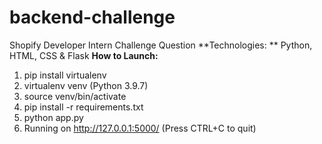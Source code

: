 # backend-challenge
Shopify Developer Intern Challenge Question
**Technologies: ** Python, HTML, CSS & Flask
**How to Launch:**
1. pip install virtualenv
2. virtualenv venv (Python 3.9.7)
3. source venv/bin/activate
4. pip install -r requirements.txt
5. python app.py 
6. Running on http://127.0.0.1:5000/ (Press CTRL+C to quit)

